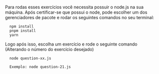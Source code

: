 Para rodas esses exercícios você necessita possuir o node.js na sua máquina.
Após certificar-se que possui o node, pode escolher um dos gerenciadores de pacote e rodar os seguintes comandos no seu terminal:

```terminal
  npm install
  pnpm install
  yarn
```

Logo após isso, escolha um exercício e rode o seguinte comando (Alterando o número do exercício desejado)

```terminal
  node question-xx.js

  Exemplo: node question-21.js
```
